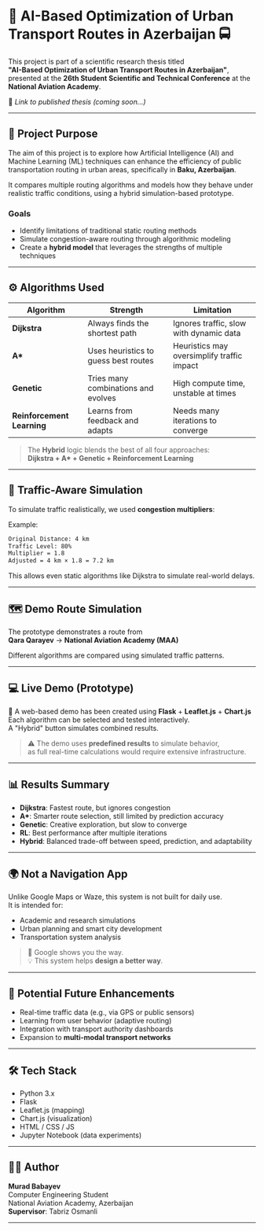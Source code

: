 # 🧠 AI-Based Optimization of Urban Transport Routes in Azerbaijan 🚍

This project is part of a scientific research thesis titled  
**"AI-Based Optimization of Urban Transport Routes in Azerbaijan"**,  
presented at the **26th Student Scientific and Technical Conference** at the **National Aviation Academy**.

📄 *Link to published thesis (coming soon...)*

---

## 📌 Project Purpose

The aim of this project is to explore how Artificial Intelligence (AI) and Machine Learning (ML) techniques can enhance the efficiency of public transportation routing in urban areas, specifically in **Baku, Azerbaijan**.

It compares multiple routing algorithms and models how they behave under realistic traffic conditions, using a hybrid simulation-based prototype.

### Goals

- Identify limitations of traditional static routing methods  
- Simulate congestion-aware routing through algorithmic modeling  
- Create a **hybrid model** that leverages the strengths of multiple techniques

---

## ⚙️ Algorithms Used

| Algorithm              | Strength                               | Limitation                                |
|-----------------------|-----------------------------------------|--------------------------------------------|
| **Dijkstra**           | Always finds the shortest path          | Ignores traffic, slow with dynamic data    |
| **A\***               | Uses heuristics to guess best routes     | Heuristics may oversimplify traffic impact |
| **Genetic**            | Tries many combinations and evolves     | High compute time, unstable at times       |
| **Reinforcement Learning** | Learns from feedback and adapts   | Needs many iterations to converge          |

> The **Hybrid** logic blends the best of all four approaches:  
> **Dijkstra + A\* + Genetic + Reinforcement Learning**

---

## 🧮 Traffic-Aware Simulation

To simulate traffic realistically, we used **congestion multipliers**:

Example:

```bash
Original Distance: 4 km
Traffic Level: 80%
Multiplier = 1.8
Adjusted = 4 km × 1.8 = 7.2 km
```

This allows even static algorithms like Dijkstra to simulate real-world delays.

---

## 🗺️ Demo Route Simulation

The prototype demonstrates a route from  
**Qara Qarayev** → **National Aviation Academy (MAA)**

Different algorithms are compared using simulated traffic patterns.

---

## 💻 Live Demo (Prototype)

🧪 A web-based demo has been created using **Flask** + **Leaflet.js** + **Chart.js**  
Each algorithm can be selected and tested interactively.  
A "Hybrid" button simulates combined results.

> ⚠️ The demo uses **predefined results** to simulate behavior,  
> as full real-time calculations would require extensive infrastructure.

---

## 📊 Results Summary

- **Dijkstra**: Fastest route, but ignores congestion  
- **A\***: Smarter route selection, still limited by prediction accuracy  
- **Genetic**: Creative exploration, but slow to converge  
- **RL**: Best performance after multiple iterations  
- **Hybrid**: Balanced trade-off between speed, prediction, and adaptability

---

## 🌍 Not a Navigation App

Unlike Google Maps or Waze, this system is not built for daily use.  
It is intended for:

- Academic and research simulations  
- Urban planning and smart city development  
- Transportation system analysis

> 🧭 Google shows you the way.  
> 💡 This system helps **design a better way**.

---

## 🔮 Potential Future Enhancements

- Real-time traffic data (e.g., via GPS or public sensors)  
- Learning from user behavior (adaptive routing)  
- Integration with transport authority dashboards  
- Expansion to **multi-modal transport networks**

---

## 🛠️ Tech Stack

- Python 3.x
- Flask
- Leaflet.js (mapping)
- Chart.js (visualization)
- HTML / CSS / JS
- Jupyter Notebook (data experiments)

---

## 👨‍🎓 Author

**Murad Babayev**  
Computer Engineering Student  
National Aviation Academy, Azerbaijan  
**Supervisor**: Tabriz Osmanli

---
